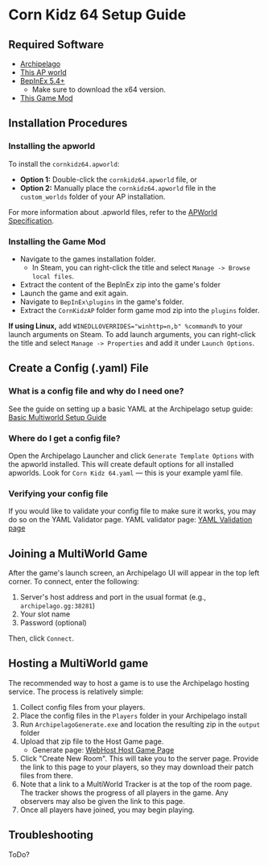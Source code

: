# Corn Kidz 64 Setup Guide

## Required Software

- [Archipelago](https://github.com/ArchipelagoMW/Archipelago/releases)
- [This AP world](https://github.com/Cyb3RGER/cornkidz64_apworld/releases/latest)
- [BepInEx 5.4+](https://github.com/BepInEx/BepInEx/releases/latest)
  - Make sure to download the x64 version.
- [This Game Mod](https://github.com/Cyb3RGER/CornKidzAP/releases/latest)

## Installation Procedures

### Installing the apworld

To install the ``cornkidz64.apworld``:

- **Option 1:** Double-click the ``cornkidz64.apworld`` file, or
- **Option 2:** Manually place the ``cornkidz64.apworld`` file in the ``custom_worlds`` folder of your AP installation.

For more information about .apworld files, refer to the [APWorld Specification](https://github.com/ArchipelagoMW/Archipelago/blob/main/docs/apworld%20specification.md).

### Installing the Game Mod

- Navigate to the games installation folder.
    - In Steam, you can right-click the title and select ``Manage -> Browse local files``.
- Extract the content of the BepInEx zip into the game's folder
- Launch the game and exit again.
- Navigate to ``BepInEx\plugins`` in the game's folder.
- Extract the ``CornKidzAP`` folder form game mod zip into the ``plugins`` folder.

**If using Linux,** add ``WINEDLLOVERRIDES="winhttp=n,b" %command%`` to your launch arguments on Steam. To add launch arguments, you can right-click the title and select ``Manage -> Properties`` and add it under ``Launch Options``.

## Create a Config (.yaml) File

### What is a config file and why do I need one?

See the guide on setting up a basic YAML at the Archipelago setup
guide: [Basic Multiworld Setup Guide](https://archipelago.gg/tutorial/Archipelago/setup/en)

### Where do I get a config file?

Open the Archipelago Launcher and click ``Generate Template Options`` with the apworld installed. This will create default options for all installed apworlds. Look for ``Corn Kidz 64.yaml`` — this is your example yaml file.

### Verifying your config file

If you would like to validate your config file to make sure it works, you may do so on the YAML Validator page. YAML
validator page: [YAML Validation page](https://archipelago.gg/mysterycheck)

## Joining a MultiWorld Game

After the game's launch screen, an Archipelago UI will appear in the top left corner. To connect, enter the following:

1. Server's host address and port in the usual format (e.g., ``archipelago.gg:38281``)
2. Your slot name
3. Password (optional)

Then, click ``Connect``.

## Hosting a MultiWorld game

The recommended way to host a game is to use the Archipelago hosting service. The process is relatively simple:

1. Collect config files from your players.
2. Place the config files in the ``Players`` folder in your Archipelago install
3. Run ``ArchipelagoGenerate.exe`` and location the resulting zip in the ``output`` folder
4. Upload that zip file to the Host Game page.
    - Generate page: [WebHost Host Game Page](https://archipelago.gg/uploads)
5. Click "Create New Room". This will take you to the server page. Provide the link to this page to your players, so
   they may download their patch files from there.
6. Note that a link to a MultiWorld Tracker is at the top of the room page. The tracker shows the progress of all
   players in the game. Any observers may also be given the link to this page.
7. Once all players have joined, you may begin playing.

## Troubleshooting

ToDo?
